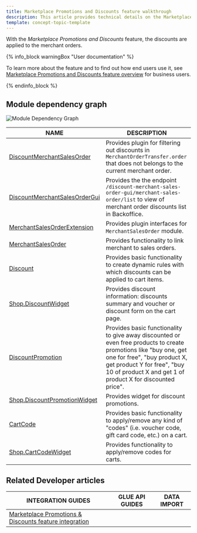 ```yaml
---
title: Marketplace Promotions and Discounts feature walkthrough
description: This article provides technical details on the Marketplace Promotions and Discounts feature.
template: concept-topic-template
---
```


With the *Marketplace Promotions and Discounts* feature, the discounts are applied to the merchant orders.

{% info_block warningBox "User documentation" %}

To learn more about the feature and to find out how end users use it, see [Marketplace Promotions and Discounts feature overview](/docs/marketplace/user/features/{{page.version}}/marketplace-product-options-feature-overview.html) for business users.

{% endinfo_block %}

## Module dependency graph

![Module Dependency Graph](https://confluence-connect.gliffy.net/embed/image/75358e26-725d-4f7d-8686-c72be236b88e.png?utm_medium=live&utm_source=custom)

| NAME | DESCRIPTION | 
| --- | --- |
| [DiscountMerchantSalesOrder](https://github.com/spryker/discount-merchant-sales-order) | Provides plugin for filtering out discounts in `MerchantOrderTransfer.order` that does not belongs to the current merchant order. |
| [DiscountMerchantSalesOrderGui](https://github.com/spryker/discount-merchant-sales-order) | Provides the the endpoint `/discount-merchant-sales-order-gui/merchant-sales-order/list` to view of merchant order discounts list in Backoffice. |
| [MerchantSalesOrderExtension](https://github.com/spryker/merchant-sales-order-extension) | Provides plugin interfaces for `MerchantSalesOrder` module. |
| [MerchantSalesOrder](https://github.com/spryker/merchant-sales-order) | Provides functionality to link merchant to sales orders. |
| [Discount](https://github.com/spryker/discount) | Provides basic functionality to create dynamic rules with which discounts can be applied to cart items. |
| [Shop.DiscountWidget](https://github.com/spryker-shop/discount-widget) | Provides discount information: discounts summary and voucher or discount form on the cart page. |
| [DiscountPromotion](https://github.com/spryker/merchant-sales-order) | Provides basic functionality to give away discounted or even free products to create promotions like "buy one, get one for free", "buy product X, get product Y for free", "buy 10 of product X and get 1 of product X for discounted price". |
| [Shop.DiscountPromotionWidget](https://github.com/spryker-shop/discount-promotion-widget) | Provides widget for discount promotions. |
| [CartCode](https://github.com/spryker/merchant-sales-order) | Provides basic functionality to apply/remove any kind of "codes" (i.e. voucher code, gift card code, etc.) on a cart. |
| [Shop.CartCodeWidget](https://github.com/spryker-shop/cart-code-widget) | Provides functionality to apply/remove codes for carts. |

## Related Developer articles

| INTEGRATION GUIDES| GLUE API GUIDES  | DATA IMPORT   |
| -------------- | ----------------- | ------------------ |
| [Marketplace Promotions & Discounts feature integration](/docs/marketplace/dev/feature-integration-guides/{{page.version}}/marketplace-promotions-discounts-feature-integration.html) | | |
